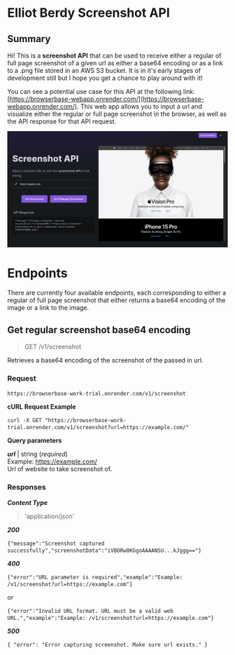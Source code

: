 # Elliot Berdy Screenshot API

## Summary

Hi! This is a **screenshot API** that can be used to receive either a regular of full page screenshot of a given url as either a base64 encoding or as a link to a .png file stored in an AWS S3 bucket. It is in it's early stages of development still but I hope you get a chance to play around with it!

You can see a potential use case for this API at the following link: [https://browserbase-webapp.onrender.com/](https://browserbase-webapp.onrender.com/). This web app allows you to input a url and visualize either the regular or full page screenshot in the browser, as well as the API response for that API request.

![Image](screenshot_api_webapp.png)

# Endpoints

There are currently four available endpoints, each corresponding to either a regular of full page screenshot that either returns a base64 encoding of the image or a link to the image.

## Get regular screenshot base64 encoding

> GET /v1/screenshot

Retrieves a base64 encoding of the screenshot of the passed in url.

### Request

    https://browserbase-work-trial.onrender.com/v1/screenshot

**cURL Request Example**

    curl -X GET "https://browserbase-work-trial.onrender.com/v1/screenshot?url=https://example.com/"

**Query parameters**

**_url_** | string (_required_)  
Example: https://example.com/  
Url of website to take screenshot of.

### Responses

**_Content Type_**

> 'application/json'

**_200_**

    {"message":"Screenshot captured successfully","screenshotData":"iVBORw0KGgoAAAANSU...kJggg=="}

**_400_**

    {"error":"URL parameter is required","example":"Example: /v1/screenshot?url=https://example.com"}

or

    {"error":"Invalid URL format. URL must be a valid web URL.","example":"Example: /v1/screenshot?url=https://example.com"}

**_500_**

    { "error": "Error capturing screenshot. Make sure url exists." }
